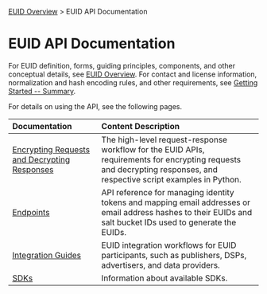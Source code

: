 [EUID Overview](../../README.md) > EUID API Documentation

# EUID API Documentation

For EUID definition, forms, guiding principles, components, and other conceptual details, see [EUID Overview](../../README.md). For contact and license information, normalization and hash encoding rules, and other requirements, see [Getting Started -- Summary](getting-started/gs-summary.md).

For details on using the API, see the following pages.

| Documentation | Content Description |
| :--- | :--- |
| [Encrypting Requests and Decrypting Responses](getting-started/gs-encryption-decryption.md) | The high-level request-response workflow for the EUID APIs, requirements for encrypting requests and decrypting responses, and respective script examples in Python.  |
| [Endpoints](endpoints/summary-endpoints.md) | API reference for managing identity tokens and mapping email addresses or email address hashes to their EUIDs and salt bucket IDs used to generate the EUIDs. |
| [Integration Guides](guides/summary-guides.md) | EUID integration workflows for EUID participants, such as publishers, DSPs, advertisers, and data providers. |
| [SDKs](sdks/summary-sdks.md) | Information about available SDKs. | 


